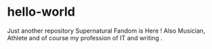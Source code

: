 # hello-world
Just another repository
Supernatural Fandom is Here !
Also Musician, Athlete and of course my profession of IT and writing .
